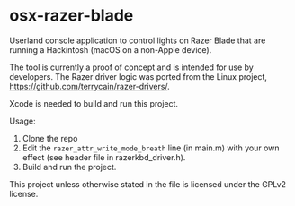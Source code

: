 # osx-razer-blade
Userland console application to control lights on Razer Blade that are running a Hackintosh (macOS on a non-Apple device).

The tool is currently a proof of concept and is intended for use by developers. The Razer driver logic was ported from the Linux project, https://github.com/terrycain/razer-drivers/.

Xcode is needed to build and run this project.

Usage:
1. Clone the repo
2. Edit the `razer_attr_write_mode_breath` line (in main.m) with your own effect (see header file in razerkbd_driver.h).
3. Build and run the project.

This project unless otherwise stated in the file is licensed under the GPLv2 license.
